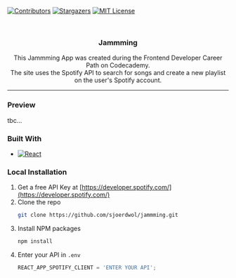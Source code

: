 <!-- Improved compatibility of back to top link: See: https://github.com/othneildrew/Best-README-Template/pull/73 -->
<!--
*** Thanks for checking out the Best-README-Template. If you have a suggestion
*** that would make this better, please fork the repo and create a pull request
*** or simply open an issue with the tag "enhancement".
*** Don't forget to give the project a star!
*** Thanks again! Now go create something AMAZING! :D
-->



<!-- PROJECT SHIELDS -->
<!--
*** I'm using markdown "reference style" links for readability.
*** Reference links are enclosed in brackets [ ] instead of parentheses ( ).
*** See the bottom of this document for the declaration of the reference variables
*** for contributors-url, forks-url, etc. This is an optional, concise syntax you may use.
*** https://www.markdownguide.org/basic-syntax/#reference-style-links
-->
[![Contributors][contributors-shield]][contributors-url]
[![Stargazers][stars-shield]][stars-url]
[![MIT License][license-shield]][license-url]



<!-- PROJECT LOGO -->
<br />
<div align="center">

<h3 align="center">Jammming</h3>

  <p align="center">
    This Jammming App was created during the Frontend Developer Career Path on Codecademy.<br /> 
    The site uses the Spotify API to search for songs and create a new playlist on the user's Spotify account.
  </p>
</div>

---



### Preview
tbc...



<!-- ABOUT THE PROJECT -->
### Built With

* [![React][React.js]][React-url]



<!-- GETTING STARTED -->
### Local Installation

1. Get a free API Key at [https://developer.spotify.com/](https://developer.spotify.com/)
2. Clone the repo
   ```sh
   git clone https://github.com/sjoerdwol/jammming.git
   ```
3. Install NPM packages
   ```sh
   npm install
   ```
4. Enter your API in `.env`
   ```js
   REACT_APP_SPOTIFY_CLIENT = 'ENTER YOUR API';
   ```
<!-- MARKDOWN LINKS & IMAGES -->
<!-- https://www.markdownguide.org/basic-syntax/#reference-style-links -->
[contributors-shield]: https://img.shields.io/github/contributors/sjoerdwol/jammming.svg?style=for-the-badge
[contributors-url]: https://github.com/sjoerdwol/jammming/graphs/contributors
[stars-shield]: https://img.shields.io/github/stars/sjoerdwol/jammming.svg?style=for-the-badge
[stars-url]: https://github.com/sjoerdwol/jammming/stargazers
[license-shield]: https://img.shields.io/github/license/sjoerdwol/jammming.svg?style=for-the-badge
[license-url]: https://github.com/sjoerdwol/jammming/blob/master/LICENSE.txt
[product-screenshot]: images/screenshot.png
[React.js]: https://img.shields.io/badge/React-20232A?style=for-the-badge&logo=react&logoColor=61DAFB
[React-url]: https://reactjs.org/
